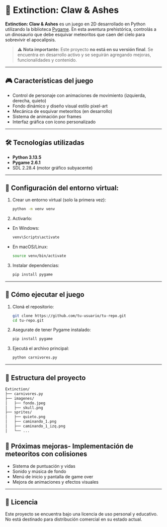 # 🦖 Extinction: Claw & Ashes

**Extinction: Claw & Ashes** es un juego en 2D desarrollado en Python utilizando la biblioteca [Pygame](https://www.pygame.org/). En esta aventura prehistórica, controlás a un dinosaurio que debe esquivar meteoritos que caen del cielo para sobrevivir el apocalipsis.

> ⚠️ **Nota importante:** Este proyecto **no está en su versión final**. Se encuentra en desarrollo activo y se seguirán agregando mejoras, funcionalidades y contenido.

---

## 🎮 Características del juego

- Control de personaje con animaciones de movimiento (izquierda, derecha, quieto)
- Fondo dinámico y diseño visual estilo pixel-art
- Mecánica de esquivar meteoritos (en desarrollo)
- Sistema de animación por frames
- Interfaz gráfica con ícono personalizado

---

## 🛠️ Tecnologías utilizadas

- **Python 3.13.5**
- **Pygame 2.6.1**
- SDL 2.28.4 (motor gráfico subyacente)

---

## 🧪 Configuración del entorno virtual:

1. Crear un entorno virtual (solo la primera vez):

   ```bash
   python -m venv venv
   ```
2. Activarlo:

- En Windows:
   ```bash
   venv\Scripts\activate
   ```
- En macOS/Linux:
   ```bash
   source venv/bin/activate
   ```
3. Instalar dependencias:
   ```bash
   pip install pygame
   ```

---

## 🚀 Cómo ejecutar el juego

1. Cloná el repositorio:

   ```bash
   git clone https://github.com/tu-usuario/tu-repo.git
   cd tu-repo.git

2. Asegurate de tener Pygame instalado:
   
   ```bash
   pip install pygame

3. Ejecutá el archivo principal:

    ```bash
    python carnivores.py
    ```
---

## 📁 Estructura del proyecto
```bash
Extinction/
├── carnivores.py
├── imagenes/
│   ├── fondo.jpeg
│   ├── skull.png
├── sprites/
│   ├── quieto.png
│   ├── caminando_1.png
│   ├── caminando_1_izq.png
│   └── ...
 ```


## 🧩 Próximas mejoras- Implementación de meteoritos con colisiones
- Sistema de puntuación y vidas
- Sonido y música de fondo
- Menú de inicio y pantalla de game over
- Mejora de animaciones y efectos visuales

---

## 📜 Licencia
Este proyecto se encuentra bajo una licencia de uso personal y educativo. No está destinado para distribución comercial en su estado actual.
